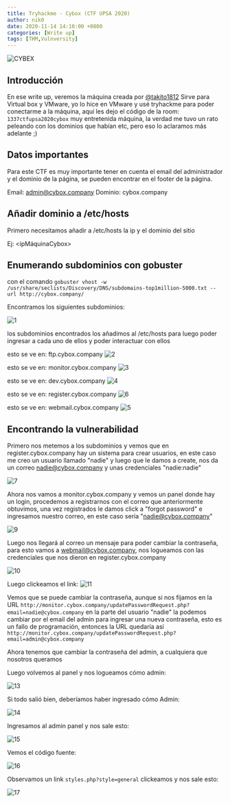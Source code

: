 ```yaml
---
title: Tryhackme - Cybox (CTF UPSA 2020)
author: nik0
date: 2020-11-14 14:10:00 +0800
categories: [Write up]
tags: [THM,Vulnversity]
---
```

![CYBEX](/assets/img/sample/cybox/CYBEX.png)

## Introducción

En ese write up, veremos la máquina creada por [@takito1812](https://twitter.com/takito1812?s=20) Sirve para Virtual box y VMware, yo lo hice en VMware y usé tryhackme para poder conectarme a la máquina, aquí les dejo el código de la room: ```1337ctfupsa2020cybox``` muy entretenida máquina, la verdad me tuvo un rato peleando con los dominios que habían etc, pero eso lo aclaramos más adelante ;)


## Datos importantes

Para este CTF es muy importante tener en cuenta el email del administrador y el dominio de la página, se pueden encontrar en el footer de la página.

Email: admin@cybox.company
Dominio: cybox.company

## Añadir dominio a /etc/hosts

Primero necesitamos añadir a /etc/hosts la ip y el dominio del sitio

Ej: <ipMáquinaCybox> <dominio>
  
## Enumerando subdominios con gobuster

con el comando ```gobuster vhost -w /usr/share/seclists/Discovery/DNS/subdomains-top1million-5000.txt --url http://cybox.company/```

Encontramos los siguientes subdominios: 

![1](/assets/img/sample/cybox/1.png)

los subdominios encontrados los añadimos al /etc/hosts para luego poder ingresar a cada uno de ellos y poder interactuar con ellos

esto se ve en: ftp.cybox.company
![2](/assets/img/sample/cybox/2.png)

esto se ve en: monitor.cybox.company
![3](/assets/img/sample/cybox/3.png)

esto se ve en: dev.cybox.company
![4](/assets/img/sample/cybox/4.png)

esto se ve en: register.cybox.company
![6](/assets/img/sample/cybox/6.png)

esto se ve en: webmail.cybox.company
![5](/assets/img/sample/cybox/5.png)

## Encontrando la vulnerabilidad

Primero nos metemos a los subdominios y vemos que en register.cybox.company hay un sistema para crear usuarios, en este caso me creo un usuario llamado "nadie"
y luego que le damos a create, nos da un correo nadie@cybox.company y unas credenciales "nadie:nadie"

![7](/assets/img/sample/cybox/7.png)

Ahora nos vamos a monitor.cybox.company y vemos un panel donde hay un login, procedemos a registrarnos con el correo que anteriormente obtuvimos, una vez registrados le damos click a "forgot password" e ingresamos nuestro correo, en este caso sería "nadie@cybox.company"

![9](/assets/img/sample/cybox/9.png)

Luego nos llegará al correo un mensaje para poder cambiar la contraseña, para esto vamos a webmail@cybox.company, nos logueamos con las credenciales que nos dieron en register.cybox.company

![10](/assets/img/sample/cybox/10.png)

Luego clickeamos el link:
![11](/assets/img/sample/cybox/11.png)

Vemos que se puede cambiar la contraseña, aunque si nos fijamos en la URL ```http://monitor.cybox.company/updatePasswordRequest.php?email=nadie@cybox.company``` en la parte del usuario "nadie" la podemos cambiar por el email del admin para ingresar una nueva contraseña, esto es un fallo de programación, entonces la URL quedaría así ```http://monitor.cybox.company/updatePasswordRequest.php?email=admin@cybox.company```

Ahora tenemos que cambiar la contraseña del admin, a cualquiera que nosotros queramos

Luego volvemos al panel y nos logueamos cómo admin:

![13](/assets/img/sample/cybox/13.png)

Si todo salió bien, deberíamos haber ingresado cómo Admin:

![14](/assets/img/sample/cybox/14.png)

Ingresamos al admin panel y nos sale esto:

![15](/assets/img/sample/cybox/15.png)

Vemos el código fuente:

![16](/assets/img/sample/cybox/16.png)

Observamos un link ```styles.php?style=general``` clickeamos y nos sale esto:

![17](/assets/img/sample/cybox/17.png)




